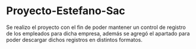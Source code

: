 # Proyecto-Estefano-Sac
Se realizo el proyecto con el fin de poder mantener un control de registro de los empleados para dicha empresa, además se agregó el apartado para poder descargar dichos registros en distintos formatos.
